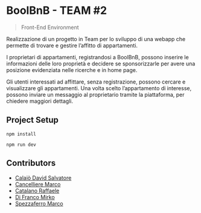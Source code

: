# BoolBnB - TEAM #2
>Front-End Environment

Realizzazione di un progetto in Team per lo sviluppo di una webapp che permette di trovare e gestire l’affitto di appartamenti.

I proprietari di appartamenti, registrandosi a BoolBnB, possono inserire le informazioni delle loro proprietà e decidere se sponsorizzarle per avere una posizione evidenziata nelle ricerche e in home page.

Gli utenti interessati ad affittare, senza registrazione, possono cercare e visualizzare gli appartamenti. Una volta scelto l’appartamento di interesse, possono inviare un messaggio al proprietario tramite la piattaforma, per chiedere maggiori dettagli.

## Project Setup
```
npm install
```
```
npm run dev
```

## Contributors
- <a href="https://github.com/DavidC1103">Calaiò David Salvatore</a>
- <a href="https://github.com/marcocnc">Cancelliere Marco</a>
- <a href="https://github.com/raffaele-catalano">Catalano Raffaele</a>
- <a href="https://github.com/mirkettinho">Di Franco Mirko</a>
- <a href="https://github.com/mcspe">Spezzaferro Marco</a>

